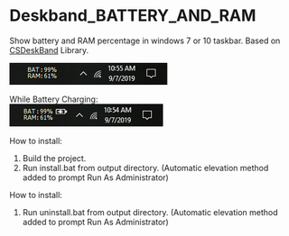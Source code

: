 # Deskband_BATTERY_AND_RAM
Show battery and RAM percentage in windows 7 or 10 taskbar. Based on [CSDeskBand](https://github.com/dsafa/CSDeskBand) Library.

![Alt text](Screenshot/Deskband_NotCharging.PNG?raw=true "Deskband RAM and Battery")

While Battery Charging:  
![Alt text](Screenshot/Deskband_Charging.PNG?raw=true "Deskband While Battery Charging")


How to install:  
1. Build the project.
2. Run install.bat from output directory. (Automatic elevation method added to prompt Run As Administrator)

How to install:  
1. Run uninstall.bat from output directory. (Automatic elevation method added to prompt Run As Administrator)